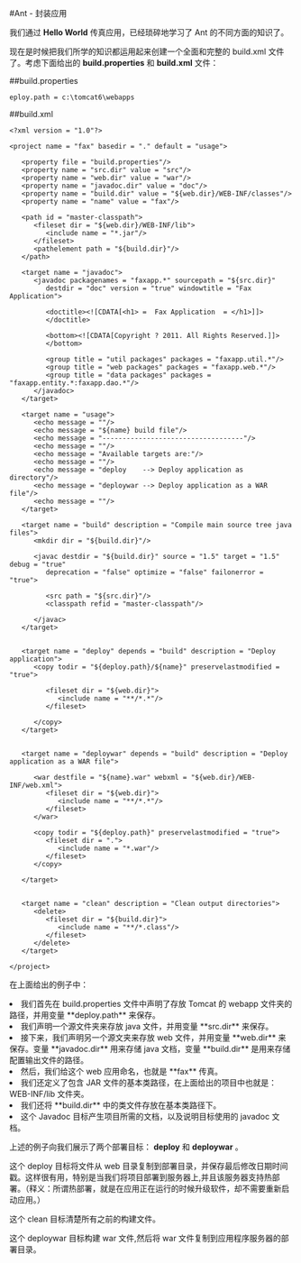 ﻿#Ant - 封装应用

我们通过 **Hello World** 传真应用，已经琐碎地学习了 Ant 的不同方面的知识了。

现在是时候把我们所学的知识都运用起来创建一个全面和完整的 build.xml 文件了。考虑下面给出的 **build.properties** 和 **build.xml** 文件：

##build.properties

```
eploy.path = c:\tomcat6\webapps
```

##build.xml

```
<?xml version = "1.0"?>

<project name = "fax" basedir = "." default = "usage">

   <property file = "build.properties"/>
   <property name = "src.dir" value = "src"/>
   <property name = "web.dir" value = "war"/>
   <property name = "javadoc.dir" value = "doc"/>
   <property name = "build.dir" value = "${web.dir}/WEB-INF/classes"/>
   <property name = "name" value = "fax"/>

   <path id = "master-classpath">
      <fileset dir = "${web.dir}/WEB-INF/lib">
         <include name = "*.jar"/>
      </fileset>
      <pathelement path = "${build.dir}"/>
   </path>
    
   <target name = "javadoc">
      <javadoc packagenames = "faxapp.*" sourcepath = "${src.dir}" 
         destdir = "doc" version = "true" windowtitle = "Fax Application">
         
         <doctitle><![CDATA[<h1> =  Fax Application  = </h1>]]>
         </doctitle>

         <bottom><![CDATA[Copyright ? 2011. All Rights Reserved.]]>
         </bottom>

         <group title = "util packages" packages = "faxapp.util.*"/>
         <group title = "web packages" packages = "faxapp.web.*"/> 
         <group title = "data packages" packages = "faxapp.entity.*:faxapp.dao.*"/>
      </javadoc>
   </target>

   <target name = "usage">
      <echo message = ""/>
      <echo message = "${name} build file"/>
      <echo message = "-----------------------------------"/>
      <echo message = ""/>
      <echo message = "Available targets are:"/>
      <echo message = ""/>
      <echo message = "deploy    --> Deploy application as directory"/>
      <echo message = "deploywar --> Deploy application as a WAR file"/>
      <echo message = ""/>
   </target>

   <target name = "build" description = "Compile main source tree java files">
      <mkdir dir = "${build.dir}"/>
      
      <javac destdir = "${build.dir}" source = "1.5" target = "1.5" debug = "true"
         deprecation = "false" optimize = "false" failonerror = "true">
         
         <src path = "${src.dir}"/>
         <classpath refid = "master-classpath"/>
         
      </javac>
   </target>


   <target name = "deploy" depends = "build" description = "Deploy application">
      <copy todir = "${deploy.path}/${name}" preservelastmodified = "true">

         <fileset dir = "${web.dir}">
            <include name = "**/*.*"/>
         </fileset>

      </copy>
   </target>


   <target name = "deploywar" depends = "build" description = "Deploy application as a WAR file">
   
      <war destfile = "${name}.war" webxml = "${web.dir}/WEB-INF/web.xml">
         <fileset dir = "${web.dir}">
            <include name = "**/*.*"/>
         </fileset>
      </war>
      
      <copy todir = "${deploy.path}" preservelastmodified = "true">
         <fileset dir = ".">
            <include name = "*.war"/>
         </fileset>
      </copy>
      
   </target>
    

   <target name = "clean" description = "Clean output directories">
      <delete>
         <fileset dir = "${build.dir}">
            <include name = "**/*.class"/>
         </fileset>
      </delete>
   </target>
   
</project>
```

在上面给出的例子中：

<li>我们首先在 build.properties 文件中声明了存放 Tomcat 的 webapp 文件夹的路径，并用变量 **deploy.path** 来保存。</li>
<li> 我们声明一个源文件夹来存放 java 文件，并用变量 **src.dir** 来保存。</li>
<li> 接下来，我们声明另一个源文夹来存放 web 文件，并用变量 **web.dir** 来保存。变量 **javadoc.dir** 用来存储 java 文档，变量 **build.dir** 是用来存储配置输出文件的路径。</li>
<li>然后，我们给这个 web 应用命名，也就是 **fax** 传真。</li>
<li>我们还定义了包含 JAR 文件的基本类路径，在上面给出的项目中也就是： WEB-INF/lib 文件夹。</li>
<li> 我们还将 **build.dir**  中的类文件存放在基本类路径下。</li>
<li> 这个 Javadoc 目标产生项目所需的文档，以及说明目标使用的 javadoc 文档。</li>

上述的例子向我们展示了两个部署目标： **deploy**  和 **deploywar** 。

这个 deploy 目标将文件从 web 目录复制到部署目录，并保存最后修改日期时间戳。这样很有用，特别是当我们将项目部署到服务器上,并且该服务器支持热部署。（释义：所谓热部署，就是在应用正在运行的时候升级软件，却不需要重新启动应用。）

这个 clean 目标清楚所有之前的构建文件。

这个 deploywar 目标构建 war 文件,然后将 war 文件复制到应用程序服务器的部署目录。
